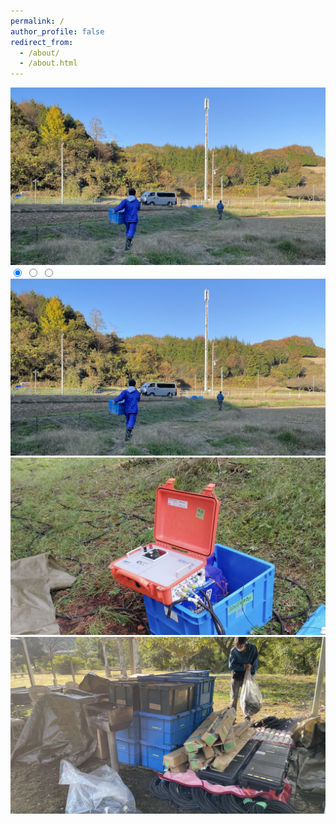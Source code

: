 ```yaml
---
permalink: /
author_profile: false
redirect_from: 
  - /about/
  - /about.html
---
```


<img src="/images/journey/2023_tochigi/tochigi-1.jpg">

<!-- Image Slider -->
<div class="image-slider">
  <input type="radio" id="slide1" name="slider" checked>
  <input type="radio" id="slide2" name="slider">
  <input type="radio" id="slide3" name="slider">
  
  <div class="slider-container">
    <div class="slide">
      <img src="/images/journey/2023_tochigi/tochigi-1.jpg" alt="Image 1">
    </div>
    <div class="slide">
      <img src="/images/journey/2023_tochigi/tochigi-2.jpg" alt="Image 2">
    </div>
    <div class="slide">
      <img src="/images/journey/2023_tochigi/tochigi-3.jpg" alt="Image 3">
    </div>
  </div>

  <div class="slider-dots">
    <label for="slide1" class="dot"></label>
    <label for="slide2" class="dot"></label>
    <label for="slide3" class="dot"></label>
  </div>
</div>

<script>
  let currentIndex = 0;
  const slides = document.querySelectorAll('input[name="slider"]');
  const totalSlides = slides.length;

  setInterval(() => {
    slides[currentIndex].checked = false; 
    currentIndex = (currentIndex + 1) % totalSlides; 
    slides[currentIndex].checked = true; 
  }, 4000); 
</script>

